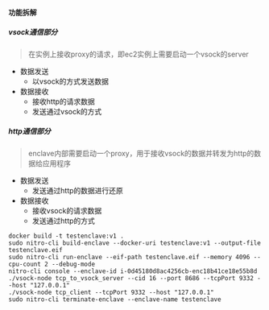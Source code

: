 #### 功能拆解

##### vsock通信部分

> 在实例上接收proxy的请求，即ec2实例上需要启动一个vsock的server

- 数据发送
    - 以vsock的方式发送数据
- 数据接收
    - 接收http的请求数据
    - 发送通过vsock的方式

##### http通信部分

> enclave内部需要启动一个proxy，用于接收vsock的数据并转发为http的数据给应用程序

- 数据发送
    - 发送通过http的数据进行还原
- 数据接收
    - 接收vsock的请求数据
    - 发送通过http的方式

```shell
docker build -t testenclave:v1 .
sudo nitro-cli build-enclave --docker-uri testenclave:v1 --output-file testenclave.eif
sudo nitro-cli run-enclave --eif-path testenclave.eif --memory 4096 --cpu-count 2 --debug-mode
nitro-cli console --enclave-id i-0d45180d8ac4256cb-enc18b41ce18e55b8d
./vsock-node tcp_to_vsock_server --cid 16 --port 8686 --tcpPort 9332 --host "127.0.0.1"
./vsock-node tcp_client --tcpPort 9332 --host "127.0.0.1"
sudo nitro-cli terminate-enclave --enclave-name testenclave
```